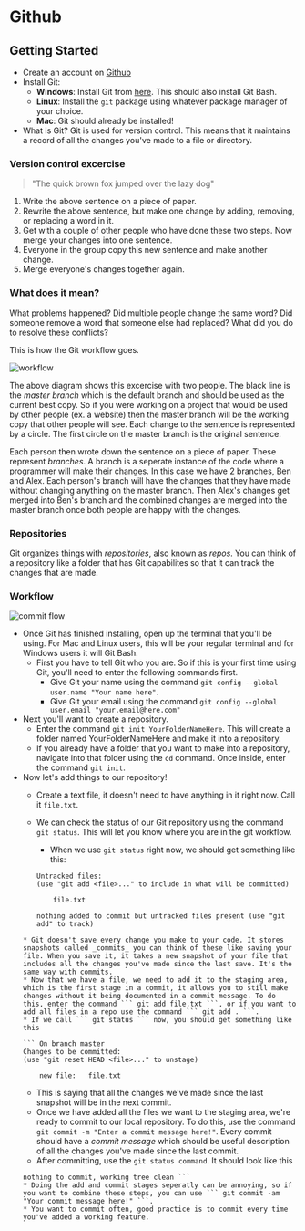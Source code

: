 # Github
## Getting Started
* Create an account on [Github](github.com)
* Install Git:
  * __Windows__: Install Git from [here](https://www.git-scm.com/download). This should also install Git Bash.
  * __Linux__: Install the ``` git ``` package using whatever package manager of your choice.
  * __Mac__: Git should already be installed!
* What is Git?
Git is used for version control. This means that it maintains a record of all the changes you've made to a file or directory.
### Version control excercise
> "The quick brown fox jumped over the lazy dog"
1. Write the above sentence on a piece of paper.
2. Rewrite the above sentence, but make one change by adding, removing, or replacing a word in it.
3. Get with a couple of other people who have done these two steps. Now merge your changes into one sentence.
4. Everyone in the group copy this new sentence and make another change.
5. Merge everyone's changes together again.
### What does it mean?
What problems happened? Did multiple people change the same word? Did someone remove a word that someone else had replaced? What did you do to resolve these conflicts?

This is how the Git workflow goes.

![workflow](https://github.com/OKStateACM/GitHubNotes2019/blob/master/versionControl.png)

The above diagram shows this excercise with two people. The black line is the _master branch_ which is the default branch and should be used as the current best copy. So if you were working on a project that would be used by other people (ex. a website) then the master branch will be the working copy that other people will see. Each change to the sentence is represented by a circle. The first circle on the master branch is the original sentence.

Each person then wrote down the sentence on a piece of paper. These represent _branches_. A branch is a seperate instance of the code where a programmer will make their changes. In this case we have 2 branches, Ben and Alex. Each person's branch will have the changes that they have made without changing anything on the master branch. Then Alex's changes get merged into Ben's branch and the combined changes are merged into the master branch once both people are happy with the changes.

### Repositories

Git organizes things with _repositories_, also known as _repos_. You can think of a repository like a folder that has Git capabilites so that it can track the changes that are made.

### Workflow

![commit flow](https://github.com/OKStateACM/GitHubNotes2019/blob/master/git-local-remote.png)

* Once Git has finished installing, open up the terminal that you'll be using. For Mac and Linux users, this will be your regular terminal and for Windows users it will Git Bash.
	* First you have to tell Git who you are. So if this is your first time using Git, you'll need to enter the following commands first.
		* Give Git your name using the command ``` git config --global user.name "Your name here" ```.
		* Give Git your email using the command ``` git config --global user.email "your.email@here.com" ```
* Next you'll want to create a repository.
	* Enter the command ``` git init YourFolderNameHere ```. This will create a folder named YourFolderNameHere and make it into a repository.
	* If you already have a folder that you want to make into a repository, navigate into that folder using the ``` cd ``` command. Once inside, enter the command ``` git init ```.
* Now let's add things to our repository!
	* Create a text file, it doesn't need to have anything in it right now. Call it ``` file.txt ```.
	* We can check the status of our Git repository using the command ``` git status ```. This will let you know where you are in the git workflow.
		* When we use ``` git status ``` right now, we should get something like this:
		
		``` On branch master
		Untracked files:
		(use "git add <file>..." to include in what will be committed)

			file.txt

		nothing added to commit but untracked files present (use "git add" to track)
	```
	* Git doesn't save every change you make to your code. It stores snapshots called _commits_ you can think of these like saving your file. When you save it, it takes a new snapshot of your file that includes all the changes you've made since the last save. It's the same way with commits. 
	* Now that we have a file, we need to add it to the staging area, which is the first stage in a commit, it allows you to still make changes without it being documented in a commit message. To do this, enter the command ``` git add file.txt ```, or if you want to add all files in a repo use the command ``` git add . ```.
	* If we call ``` git status ``` now, you should get something like this
	
	``` On branch master
	Changes to be committed:
	(use "git reset HEAD <file>..." to unstage)

		new file:   file.txt
	```
	* This is saying that all the changes we've made since the last snapshot will be in the next commit.
	* Once we have added all the files we want to the staging area, we're ready to commit to our local repository. To do this, use the command ``` git commit -m "Enter a commit message here!" ```. Every commit should have a _commit message_ which should be useful description of all the changes you've made since the last commit.
	* After committing, use the ``` git status command ```. It should look like this
	``` On branch master
	nothing to commit, working tree clean ```
	* Doing the add and commit stages seperatly can be annoying, so if you want to combine these steps, you can use ``` git commit -am "Your commit message here!" ```.
	* You want to commit often, good practice is to commit every time you've added a working feature.
	
	